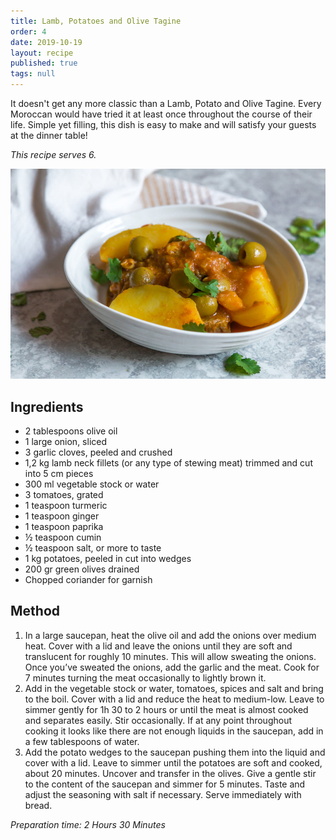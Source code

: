 ```yaml
---
title: Lamb, Potatoes and Olive Tagine
order: 4
date: 2019-10-19
layout: recipe
published: true
tags: null
---
```

It doesn't get any more classic than a Lamb, Potato and Olive Tagine. Every Moroccan would have tried it at least once throughout the course of their life. Simple yet filling, this dish is easy to make and will satisfy your guests at the dinner table!  

*This recipe serves 6.*

![Dish with Lamb, Olives and Potatoes.](../uploads/lamb-tagine.jpeg "Lamb, Potato and Olive Tagine ")

## Ingredients

* 2 tablespoons olive oil 
* 1 large onion, sliced
* 3 garlic cloves, peeled and crushed
* 1,2 kg lamb neck fillets (or any type of stewing meat) trimmed and cut into 5 cm pieces
* 300 ml vegetable stock or water
* 3 tomatoes, grated
* 1 teaspoon turmeric
* 1 teaspoon ginger
* 1 teaspoon paprika
* ½ teaspoon cumin
* ½ teaspoon salt, or more to taste
* 1 kg potatoes, peeled in cut into wedges
* 200 gr green olives drained
* Chopped coriander for garnish

## Method

1. In a large saucepan, heat the olive oil and add the onions over medium heat. Cover with a lid and leave the onions until they are soft and translucent for roughly 10 minutes. This will allow sweating the onions. Once you’ve sweated the onions, add the garlic and the meat. Cook for 7 minutes turning the meat occasionally to lightly brown it.
2. Add in the vegetable stock or water, tomatoes, spices and salt and bring to the boil. Cover with a lid and reduce the heat to medium-low. Leave to simmer gently for 1h 30 to 2 hours or until the meat is almost cooked and separates easily. Stir occasionally. If at any point throughout cooking it looks like there are not enough liquids in the saucepan, add in a few tablespoons of water.
3. Add the potato wedges to the saucepan pushing them into the liquid and cover with a lid. Leave to simmer until the potatoes are soft and cooked, about 20 minutes. Uncover and transfer in the olives. Give a gentle stir to the content of the saucepan and simmer for 5 minutes. Taste and adjust the seasoning with salt if necessary. Serve immediately with bread. 

*Preparation time: 2 Hours 30 Minutes*